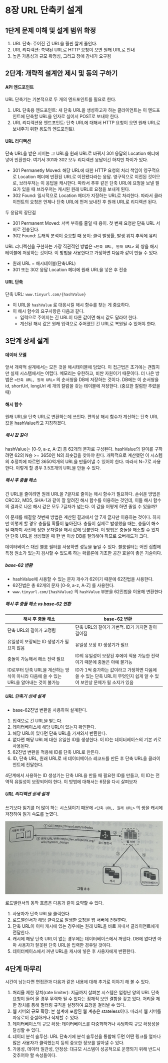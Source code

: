 # 8장 URL 단축키 설계

## 1단계 문제 이해 및 설계 범위 확정

1. URL 단축: 주어진 긴 URL을 훨씬 짧게 줄인다.
2. URL 리디렉션: 축약된 URL로 HTTP 요청이 오면 원래 URL로 안내
3. 높은 가용성과 규모 확정성, 그리고 장애 감내가 요구됨

## 2단계: 개략적 설계안 제시 및 동의 구하기

#### API 엔드포인트

URL 단축기는 기본적으로 두 개의 엔드포인트를 필요로 한다.

1. URL 단축용 엔드포인트: 새 단축 URL을 생성하고자 하는 클라이언트는 이 엔드포인트에 단축할 URL을 인자로 실어서 POST로 보내야 한다.
2. URL 리디렉션용 엔드포인트: 단축 URL에 대해서 HTTP 요청이 오면 원래 URL로 보내주기 위한 용도의 엔드포인트\

#### URL 리디렉션

단축 URL을 받은 서버는 그 URL을 원래 URL로 바꿔서 301 응답의 Location 헤더에 넣어 반환한다. 여기서 301과 302 모두 리디렉션 응답이긴 하지만 차이가 있다.

- 301 Permanetly Moved: 해당 URL에 대한 HTTP 요청의 처리 책임이 영구적으로 Location 헤더에 반환된 URL로 이전됐다라는 응답. 영구적으로 이전된 것이므로, 브라우저는 이 응답을 캐시한다. 따라서 추후 같은 단축 URL에 요청을 보낼 필요가 있을 때 브라우저는 캐시된 원래 URL로 요청을 보내게 된다.
- 302 Found: 일시적으로 Location 헤더가 지정하는 URL로 처리한다. 따라서 클라이언트의 요청은 언제나 단축 URL에 먼저 보내진 후 원래 URL로 리디렉션 된다.

두 응답의 장단점

- 301 Permanent Moved: 서버 부하를 줄일 때 용이. 첫 번째 요청만 단축 URL 서버로 전송된다.
- 302 Found: 트래픽 분석이 중요할 때 용이: 클릭 발생률, 발생 위치 추적에 유리

URL 리디렉션을 구현하는 가장 직관적인 방법은 `<단축 URL, 원래 URL>` 의 쌍을 해시 테이블에 저장하는 것이다. 이 방법을 사용한다고 가정하면 다음과 같이 만들 수 있다.

- 원래 URL = 해시테이블(단축URL)
- 301 또는 302 응답 Location 헤더에 원래 URL을 넣은 후 전송

#### URL 단축

단축 URL: `www.tinyurl.com/{hashValue}`

- 이 URL을 `hashValue` 로 대응시킬 해시 함수를 찾는 게 중요하다.
- 이 해시 함수의 요구사항은 다음과 같다.
  - 입력으로 주어지는 긴 URL이 다른 값이면 해시 값도 달라야 한다.
  - 계산된 해시 값은 원래 입력으로 주어졌던 긴 URL로 복원될 수 있어야 한다.

## 3단계 상세 설계

#### 데이터 모델

앞서 개략적 설계에서는 모든 것을 해시테이블에 담았다. 이 접근법은 초기에는 괜찮지만 실제 시스템에서는 어렵다. 메모리는 유한하고, 비싼 자원이기 때문이다. 더 나은 방법은  `<단축 URL, 원래 URL>` 의 순서쌍을 DB에 저장하는 것이다. DB에는 이 순서쌍을 id, shortUrl, longUrl 세 개의 칼럼을 갖는 테이블에 저장한다. (중요한 칼럼만 추렸을 때)

#### 해시 함수

원래 URL을 단축 URL로 변환하는데 쓰인다. 편의상 해시 함수가 계산하는 단축 URL 값을 hashValue라고 지칭하겠다. 

##### 해시 값 길이

hashValue는 [0-9, a-z, A-Z] 총 62개의 문자로 구성된다. hashValue의 길이를 구하려면 62의 N승 >= 3650인 N의 최솟값을 찾아야 한다. 개략적으로 계산했던 이 시스템의 추정치에 따르면 3650억개의 URL을 만들어낼 수 있어야 한다. 따라서 N=7로 사용한다. 이렇게 할 경우 3.5조개의 URL을 만들 수 있다.

##### 해시 후 충돌 해소

긴 URL을 줄이려면 원래 URL을 7글자로 줄이는 해시 함수가 필요하다. 손쉬운 방법은 CRC32, MD5, SHA-1과 같이 잘 알려진 해시 함수를 이용하는 것인데, 이들 해시 함수의 결과로 나온 해시 값은 모두 7글자가 넘는다. 이 값을 어떻게 하면 줄일 수 있을까?

이 문제를 해결할 첫번째 방법은 계산된 결과에서 앞 7개 글자만 이용하는 것이다. 하지만 이렇게 할 경우 충돌될 확률이 높아진다. 충돌이 실제로 발생했을 때는, 충돌이 해소될 때까지 사전에 정한 문자열을 해시 값에 덧붙인다. 이 방법은 충돌을 해소할 수 있지만 단축 URL을 생성했을 때 한 번 이상 DB를 질의해야 하므로 오버헤드가 크다. 

데이터베이스 대신 블룸 필터를 사용하면 성능을 높일 수 있다. 블룸필터는 어떤 집합에 특정 원소가 있는지 검사할 수 있도록 하는 확률론에 기초한 공간 효율이 좋은 기술이다.

##### base-62 변환

- hashValue에 사용할 수 있는 문자 개수가 62이기 때문에 62진법을 사용한다. 
- 62진법은 총 62개의 문자 [0-9, a-z, A-Z] 를 사용한다.
- `www.tinyurl.com/{hashValue}` 의 `hashValue` 부분을 62진법을 이용해 변환한다

##### 해시 후 충돌 해소 vs base-62 변환

| 해시 후 충돌 해소                                            | base-62 변환                                                 |
| ------------------------------------------------------------ | ------------------------------------------------------------ |
| 단축 URL의 길이가 고정됨                                     | 단축 URL의 길이가 가변적. ID가 커지면 같이 길어짐            |
| 유일성이 보장되는 ID 생성기가 필요치 않음                    | 유일성 보장 ID 생성기가 필요                                 |
| 충돌이 가능해서 해소 전략 필요                               | ID의 유일성이 보장된 후에야 적용 가능한 전략이기 때문에 충돌은 아예 불가능 |
| ID로부터 단축 URL을 계산하는 방식이 아니라 다음에 쓸 수 있는 URL을 알아내는 것이 불가능 | ID가 1씩 증가하는 값이라고 가정하면 다음에 쓸 수 있는 단축 URL이 무엇인지 쉽게 알 수 있어 보안상 문제가 될 소지가 있음 |

##### URL 단축기 상세 설계

- base-62진법 변환을 사용하여 설계한다.

1. 입력으로 긴 URL을 받는다.
2. 데이터베이스에 해당 URL이 있는지 확인한다.
3. 해당 URL이 있다면 단축 URL을 가져와서 반환한다.
4. 없다면 해당 URL에 대한 유일한 ID를 생성한다. 이 ID는 데이터베이스의 기본 키로 사용된다.
5. 62진법 변환을 적용해 ID를 단축 URL로 만든다.
6. ID, 단축 URL, 원래 URL로 새 데이터베이스 레코드를 만든 후 단축 URL을 클라이언트에 전달한다.



4단계에서 사용하는 ID 생성기는 단축 URL을 만들 때 필요한 ID를 만들고, 이 ID는 전역적 유일성이 보장되어야 한다. 이 방법에 대해서는 6장을 다시 살펴보자



##### URL 리디렉션 상세 설계

쓰기보다 읽기를 더 많이 하는 시스템이기 때문에  `<단축 URL, 원래 URL>` 의 쌍을 캐시에 저장하여 읽기 속도를 높였다.

![8-1](img/8-1.png)

로드밸런서의 동작 흐름은 다음과 같이 요약할 수 있다.

1. 사용자가 단축 URL을 클릭한다.
2. 로드밸런서가 해당 클릭으로 발생한 요청을 웹 서버에 전달한다.
3. 단축 URL이 이미 캐시에 있는 경우에는 원래 URL을 바로 꺼내서 클라이언트에게 전달한다.
4. 캐시에 해당 단축 URL이 없는 경우에는 데이터베이스에서 꺼낸다. DB에 없다면 아마 사용자가 잘못된 단축 URL을 입력한 경우일 것이다.
5. 데이터베이스에서 꺼낸 URL을 캐시에 넣은 후 사용자에게 반환한다.

## 4단계 마무리

시간이 남는다면 면접관과 다음과 같은 내용에 대해 추가로 이야기 해 볼 수 있다.

1. 처리율 제한 장치(rate limiter): 지금까지 살펴본 시스템은 엄청난 양의 URL 단축 요청이 들어 올 경우 무력화 될 수 있다는 잠재적 보안 결함을 갖고 있다. 처리율 제한 장치를 통해 필터링 규칙을 설정하여 요청을 걸러낼 수 있다.
2. 웹 서버의 규모 확장:  본 설계에 포함된 웹 계층은 stateless이다. 따라서 웹 서버를 자유로이 증설하거나 삭제할 수 있다.
3. 데이터베이스의 규모 확장: 데이터베이스를 다중화하거나 샤딩하여 규모 확장성을 달성할 수 있다.
4. 데이터 분석 솔루션: URL 단축기에 분석 솔루션을 통합해 두면 어떤 링크를 얼마나 많은 사용자가 클릭했는지 등의 중요한 정보를 알아낼 수 있다.
5. 가용성, 데이터 일관성, 안정성: 대규모 시스템이 성공적으로 운영되기 위해 반드시 갖추어야 할 속성들이다.
